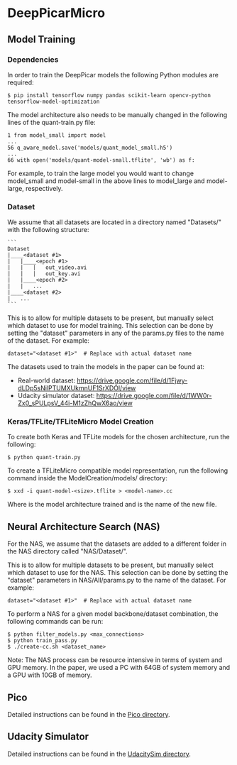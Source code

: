 # DeepPicarMicro

## Model Training

### Dependencies

In order to train the DeepPicar models the following Python modules are required:

	$ pip install tensorflow numpy pandas scikit-learn opencv-python tensorflow-model-optimization
	
The model architecture also needs to be manually changed in the following lines of the quant-train.py file:

	1 from model_small import model 
	...
	56 q_aware_model.save('models/quant_model_small.h5')
	...
	66 with open('models/quant-model-small.tflite', 'wb') as f:
	
For example, to train the large model you would want to change model_small and model-small in the above lines to model_large and model-large, respectively. 

### Dataset

We assume that all datasets are located in a directory named "Datasets/" with the following structure:

	```
	Dataset
	|____<dataset #1>
	|	|____<epoch #1>
	|	|	|	out_video.avi
	|	|	|	out_key.avi
	|	|____<epoch #2>
	|	|	...
	|____<dataset #2>
	|	...
	```
	
This is to allow for multiple datasets to be present, but manually select which dataset to use for model training. This selection can be done by setting the "dataset" parameters in any of the params.py files to the name of the dataset. For example:

	dataset="<dataset #1>"	# Replace with actual dataset name

The datasets used to train the models in the paper can be found at:
- Real-world dataset: https://drive.google.com/file/d/1Fjwy-dLDp5sNilPTUMXUkmnUF1SrXDOl/view
- Udacity simulator dataset: https://drive.google.com/file/d/1WW0r-Zx0_sPULpsV_44i-M1zZhQwX6ao/view

### Keras/TFLite/TFLiteMicro Model Creation

To create both Keras and TFLite models for the chosen architecture, run the following:

	$ python quant-train.py
	
To create a TFLiteMicro compatible model representation, run the following command inside the ModelCreation/models/ directory:

	$ xxd -i quant-model-<size>.tflite > <model-name>.cc
	
Where <size> is the model architecture trained and <model-name> is the name of the new file.

## Neural Architecture Search (NAS)

For the NAS, we assume that the datasets are added to a different folder in the NAS directory called "NAS/Dataset/". 
	
This is to allow for multiple datasets to be present, but manually select which dataset to use for the NAS. This selection can be done by setting the "dataset" parameters in NAS/All/params.py to the name of the dataset. For example:

	dataset="<dataset #1>"	# Replace with actual dataset name

To perform a NAS for a given model backbone/dataset combination, the following commands can be run:

	$ python filter_models.py <max_connections>
	$ python train_pass.py
	$ ./create-cc.sh <dataset_name>
	
Note: The NAS process can be resource intensive in terms of system and GPU memory. In the paper, we used a PC with 64GB of system memory and a GPU with 10GB of memory.

## Pico

Detailed instructions can be found in the [Pico directory](https://github.com/CSL-KU/DeepPicarMicro/tree/main/Pico).

## Udacity Simulator

Detailed instructions can be found in the [UdacitySim directory](https://github.com/CSL-KU/DeepPicarMicro/tree/main/UdacitySim).
	
